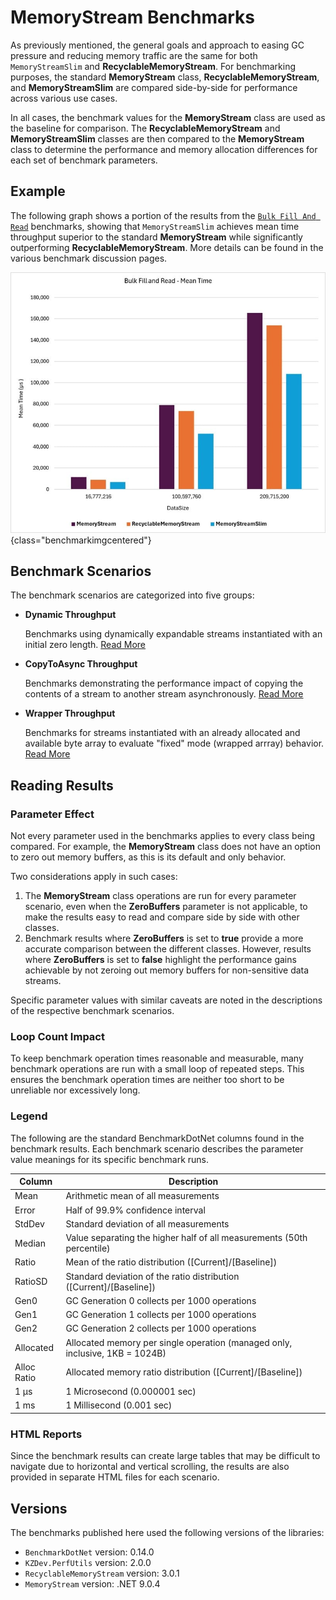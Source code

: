﻿# MemoryStream Benchmarks

As previously mentioned, the general goals and approach to easing GC pressure and reducing memory traffic are the same for both `MemoryStreamSlim` and **RecyclableMemoryStream**. For benchmarking purposes, the standard **MemoryStream** class, **RecyclableMemoryStream**, and **MemoryStreamSlim** are compared side-by-side for performance across various use cases.

In all cases, the benchmark values for the **MemoryStream** class are used as the baseline for comparison. The **RecyclableMemoryStream** and **MemoryStreamSlim** classes are then compared to the **MemoryStream** class to determine the performance and memory allocation differences for each set of benchmark parameters.

## Example

The following graph shows a portion of the results from the [`Bulk Fill And Read`](./dynamic-throughput-benchmarks.md#bulk-fill-and-read) benchmarks, showing that `MemoryStreamSlim` achieves mean time throughput superior to the standard **MemoryStream** while significantly outperforming **RecyclableMemoryStream**. More details can be found in the various benchmark discussion pages.

![Bulkd Fill and Read Mean Time](../images/bulk_fillandread_mean.jpg){class="benchmarkimgcentered"}

## Benchmark Scenarios

The benchmark scenarios are categorized into five groups:

- **Dynamic Throughput** 

  Benchmarks using dynamically expandable streams instantiated with an initial zero length. [Read More](./dynamic-throughput-benchmarks.md)

- **CopyToAsync Throughput**

  Benchmarks demonstrating the performance impact of copying the contents of a stream to another stream asynchronously. [Read More](./copytoasync-throughput-benchmarks.md)

- **Wrapper Throughput**

  Benchmarks for streams instantiated with an already allocated and available byte array to evaluate "fixed" mode (wrapped arrray) behavior. [Read More](./wrapper-throughput-benchmarks.md)

## Reading Results

### Parameter Effect

Not every parameter used in the benchmarks applies to every class being compared. For example, the **MemoryStream** class does not have an option to zero out memory buffers, as this is its default and only behavior.

Two considerations apply in such cases:

1. The **MemoryStream** class operations are run for every parameter scenario, even when the **ZeroBuffers** parameter is not applicable, to make the results easy to read and compare side by side with other classes.
1. Benchmark results where **ZeroBuffers** is set to **true** provide a more accurate comparison between the different classes. However, results where **ZeroBuffers** is set to **false** highlight the performance gains achievable by not zeroing out memory buffers for non-sensitive data streams.

Specific parameter values with similar caveats are noted in the descriptions of the respective benchmark scenarios.

### Loop Count Impact

To keep benchmark operation times reasonable and measurable, many benchmark operations are run with a small loop of repeated steps. This ensures the benchmark operation times are neither too short to be unreliable nor excessively long.

### Legend

The following are the standard BenchmarkDotNet columns found in the benchmark results. Each benchmark scenario describes the parameter value meanings for its specific benchmark runs.

| Column | Description |
| --- | --- |
| Mean | Arithmetic mean of all measurements
| Error | Half of 99.9% confidence interval
| StdDev | Standard deviation of all measurements
| Median | Value separating the higher half of all measurements (50th percentile)
| Ratio | Mean of the ratio distribution ([Current]/[Baseline])
| RatioSD | Standard deviation of the ratio distribution ([Current]/[Baseline])
| Gen0 | GC Generation 0 collects per 1000 operations
| Gen1 | GC Generation 1 collects per 1000 operations
| Gen2 | GC Generation 2 collects per 1000 operations
| Allocated | Allocated memory per single operation (managed only, inclusive, 1KB = 1024B)
| Alloc Ratio | Allocated memory ratio distribution ([Current]/[Baseline])
| 1 μs | 1 Microsecond (0.000001 sec)
| 1 ms | 1 Millisecond (0.001 sec)

### HTML Reports

Since the benchmark results can create large tables that may be difficult to navigate due to horizontal and vertical scrolling, the results are also provided in separate HTML files for each scenario.

## Versions

The benchmarks published here used the following versions of the libraries:

- `BenchmarkDotNet` version: 0.14.0
- `KZDev.PerfUtils` version: 2.0.0
- `RecyclableMemoryStream` version: 3.0.1
- `MemoryStream` version: .NET 9.0.4